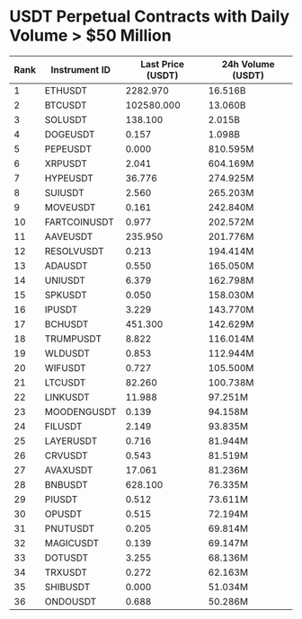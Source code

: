 # USDT Perpetual Contracts with Daily Volume > $50 Million

| Rank | Instrument ID | Last Price (USDT) | 24h Volume (USDT) |
|------|---------------|-------------------|-------------------|
| 1 | ETHUSDT | 2282.970 | 16.516B |
| 2 | BTCUSDT | 102580.000 | 13.060B |
| 3 | SOLUSDT | 138.100 | 2.015B |
| 4 | DOGEUSDT | 0.157 | 1.098B |
| 5 | PEPEUSDT | 0.000 | 810.595M |
| 6 | XRPUSDT | 2.041 | 604.169M |
| 7 | HYPEUSDT | 36.776 | 274.925M |
| 8 | SUIUSDT | 2.560 | 265.203M |
| 9 | MOVEUSDT | 0.161 | 242.840M |
| 10 | FARTCOINUSDT | 0.977 | 202.572M |
| 11 | AAVEUSDT | 235.950 | 201.776M |
| 12 | RESOLVUSDT | 0.213 | 194.414M |
| 13 | ADAUSDT | 0.550 | 165.050M |
| 14 | UNIUSDT | 6.379 | 162.798M |
| 15 | SPKUSDT | 0.050 | 158.030M |
| 16 | IPUSDT | 3.229 | 143.770M |
| 17 | BCHUSDT | 451.300 | 142.629M |
| 18 | TRUMPUSDT | 8.822 | 116.014M |
| 19 | WLDUSDT | 0.853 | 112.944M |
| 20 | WIFUSDT | 0.727 | 105.500M |
| 21 | LTCUSDT | 82.260 | 100.738M |
| 22 | LINKUSDT | 11.988 | 97.251M |
| 23 | MOODENGUSDT | 0.139 | 94.158M |
| 24 | FILUSDT | 2.149 | 93.835M |
| 25 | LAYERUSDT | 0.716 | 81.944M |
| 26 | CRVUSDT | 0.543 | 81.519M |
| 27 | AVAXUSDT | 17.061 | 81.236M |
| 28 | BNBUSDT | 628.100 | 76.335M |
| 29 | PIUSDT | 0.512 | 73.611M |
| 30 | OPUSDT | 0.515 | 72.194M |
| 31 | PNUTUSDT | 0.205 | 69.814M |
| 32 | MAGICUSDT | 0.139 | 69.147M |
| 33 | DOTUSDT | 3.255 | 68.136M |
| 34 | TRXUSDT | 0.272 | 62.163M |
| 35 | SHIBUSDT | 0.000 | 51.034M |
| 36 | ONDOUSDT | 0.688 | 50.286M |
